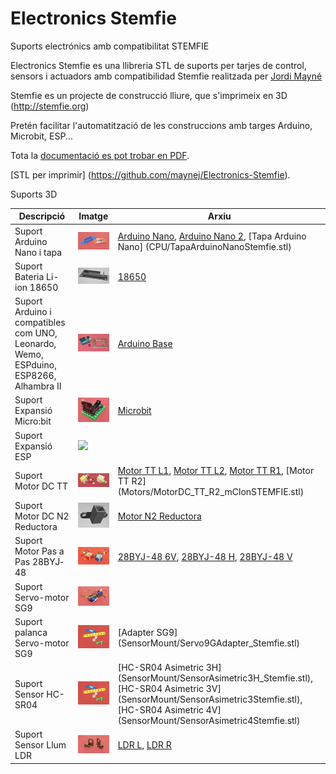 # Electronics Stemfie

Suports electrónics amb compatibilitat STEMFIE

Electronics Stemfie es una llibreria STL de suports per tarjes de control, sensors i actuadors 
amb compatibilidad Stemfie realitzada per [Jordi Mayné](https://github.com/maynej) 

Stemfie es un projecte de construcció lliure, que s'imprimeix en 3D (http://stemfie.org) 

Pretén facilitar l'automatització de les construccions amb targes Arduino, Microbit, ESP...

Tota la [documentació es pot trobar en PDF](https://github.com/maynej/Electronics-Stemfie/tree/main/Doc).

[STL per imprimir] (https://github.com/maynej/Electronics-Stemfie).

Suports 3D
  
Descripció         | Imatge          | Arxiu         
------------- | ------------- | ------------- 
Suport Arduino Nano i tapa |![](Imatges/ArduinoNano.png) | [Arduino Nano](CPU/ArduinoNanoStemfie.stl), [Arduino Nano 2](CPU/ArduinoNano2Stemfie.stl), [Tapa Arduino Nano] (CPU/TapaArduinoNanoStemfie.stl)
Suport Bateria Li-ion 18650|![18650](Imatges/18650.png) | [18650](CPU/18650Holder2Stemfie.stl)
Suport Arduino i compatibles com UNO, Leonardo, Wemo, ESPduino, ESP8266, Alhambra II|![](Imatges/ArduinoUNO.png)| [Arduino Base](CPU/ArduinoBaseStemfie.stl) 
Suport Expansió Micro:bit|![Microbit](/Imatges/Microbit.png) |[Microbit](CPU/MicrobitBaseStemfie.stl)  
Suport Expansió ESP|![](Imatges/ESP.png) |   
Suport Motor DC TT|![](Imatges/MotorTT.png) |[Motor TT L1](Motors/MotorDC_TT_L1_mClonSTEMFIE.stl), [Motor TT L2](Motors/MotorDC_TT_L2_mClonSTEMFIE.stl), [Motor TT R1](Motors/MotorDC_TT_R1_mClonSTEMFIE.stl), [Motor TT R2] (Motors/MotorDC_TT_R2_mClonSTEMFIE.stl) 
Suport Motor DC N2 Reductora|![](Imatges/MotorReductora.png) | [Motor N2 Reductora](Motors/Motor_N2_Stemfie.stl)
Suport Motor Pas a Pas 28BYJ‐48|![](Imatges/28BYJ-48.png) |[28BYJ-48 6V](Motors/28BYJ-48_6V_Stemfie.stl), [28BYJ-48 H](Motors/28BYJ-48_H_Stemfie.stl), [28BYJ-48 V](Motors/28BYJ-48_V_Stemfie.stl) 
Suport Servo-motor SG9|![](Imatges/ServoMotor.png) | 
Suport palanca Servo-motor SG9|![](Imatges/Adapter.png) |[Adapter SG9] (SensorMount/Servo9GAdapter_Stemfie.stl)
Suport Sensor HC-SR04|![](Imatges/Adapter.png) |[HC-SR04 Asimetric 3H] (SensorMount/SensorAsimetric3H_Stemfie.stl), [HC-SR04 Asimetric 3V] (SensorMount/SensorAsimetric3Stemfie.stl), [HC-SR04 Asimetric 4V] (SensorMount/SensorAsimetric4Stemfie.stl)   
Suport Sensor Llum LDR|![](Imatges/LDR.png) | [LDR L](Sensor/LDRSensorL_mClonSTEMFIEstl), [LDR R](SensorMount/LDRSensorL_mClonSTEMFIEstl)

